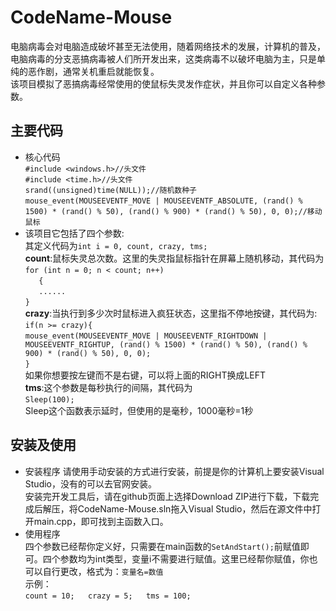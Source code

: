 # CodeName-Mouse
电脑病毒会对电脑造成破坏甚至无法使用，随着网络技术的发展，计算机的普及，电脑病毒的分支恶搞病毒被人们所开发出来，这类病毒不以破坏电脑为主，只是单纯的恶作剧，通常关机重启就能恢复。  
该项目模拟了恶搞病毒经常使用的使鼠标失灵发作症状，并且你可以自定义各种参数。  
## 主要代码
* 核心代码  
`#include <windows.h>//头文件`  
`#include <time.h>//头文件`         
`srand((unsigned)time(NULL));//随机数种子`  
`mouse_event(MOUSEEVENTF_MOVE | MOUSEEVENTF_ABSOLUTE, (rand() % 1500) * (rand() % 50), (rand() % 900) * (rand() % 50), 0, 0);//移动鼠标`  
* 该项目它包括了四个参数:  
其定义代码为`int i = 0, count, crazy, tms;`  
**count**:鼠标失灵总次数。这里的失灵指鼠标指针在屏幕上随机移动，其代码为  
`for (int n = 0; n < count; n++)`  
`	{`  
`   ......`  
`}`  
**crazy**:当执行到多少次时鼠标进入疯狂状态，这里指不停地按键，其代码为:  
`if(n >= crazy){`  
`mouse_event(MOUSEEVENTF_MOVE | MOUSEEVENTF_RIGHTDOWN | MOUSEEVENTF_RIGHTUP, (rand() % 1500) * (rand() % 50), (rand() % 900) * (rand() % 50), 0, 0);`  
`}`  
如果你想要按左键而不是右键，可以将上面的RIGHT换成LEFT  
**tms**:这个参数是每秒执行的间隔，其代码为  
`Sleep(100);`  
Sleep这个函数表示延时，但使用的是毫秒，1000毫秒=1秒  
## 安装及使用  
* 安装程序
请使用手动安装的方式进行安装，前提是你的计算机上要安装Visual Studio，没有的可以去官网安装。  
安装完开发工具后，请在github页面上选择Download ZIP进行下载，下载完成后解压，将CodeName-Mouse.sln拖入Visual Studio，然后在源文件中打开main.cpp，即可找到主函数入口。  
* 使用程序  
四个参数已经帮你定义好，只需要在main函数的`SetAndStart();`前赋值即可。四个参数均为int类型，变量i不需要进行赋值。这里已经帮你赋值，你也可以自行更改，格式为：`变量名=数值`  
示例：  
`
  count = 10;  
	crazy = 5;  
	tms = 100;  
`  

